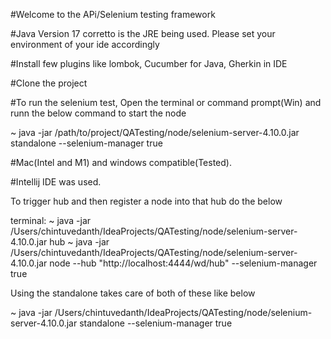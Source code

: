 #Welcome to the APi/Selenium testing framework

#Java Version 17 corretto is the JRE being used. Please set your environment of your ide accordingly

#Install few plugins like lombok, Cucumber for Java, Gherkin in IDE

#Clone the project

#To run the selenium test, Open the terminal or command prompt(Win) and runn the below command to start the node

~ java -jar /path/to/project/QATesting/node/selenium-server-4.10.0.jar standalone --selenium-manager true

#Mac(Intel and M1) and windows compatible(Tested).

#Intellij IDE was used.


To trigger hub and then register a node into that hub do the below

terminal:
~ java -jar /Users/chintuvedanth/IdeaProjects/QATesting/node/selenium-server-4.10.0.jar hub
~ java -jar /Users/chintuvedanth/IdeaProjects/QATesting/node/selenium-server-4.10.0.jar node --hub "http://localhost:4444/wd/hub" --selenium-manager true

Using the standalone takes care of both of these like below

~ java -jar /Users/chintuvedanth/IdeaProjects/QATesting/node/selenium-server-4.10.0.jar standalone --selenium-manager true
